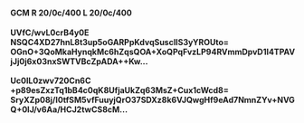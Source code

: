#### GCM R 20/0c/400 L 20/0c/400
**UVfC/wvL0crB4y0E**<br/>**NSQC4XD27hnL8t3up5oGARPpKdvqSuscIIS3yYROUto=**<br/>**OGnO+3QoMkaHynqkMc6hZqsQOA+XoQPqFvzLP94RVmmDpvD1I4TPAVjJj0j6x03nxSWTVBcZpADA++Kw...**<br/><br/>
**Uc0lL0zwv720Cn6C**<br/>**+p89esZxzTq1bB4c0qK8UfjaUkZq63MsZ+Cux1cWcd8=**<br/>**SryXZp08j/I0tfSM5vfFuuyjQrO37SDXz8k6VJQwgHf9eAd7NmnZYv+NVGQ+0IJ/v6Aa/HCJ2twCS8cM...**